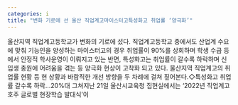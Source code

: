 ```yaml
---
categories: i
title: "변화 기로에 선 울산 직업계고마이스터고특성화고 취업률 ‘양극화’"
---
```

울산지역 직업계고등학교가 변화의 기로에 섰다. 직업계고등학교 중에서도 산업계 수요에 맞춰 기능인을 양성하는 마이스터고의 경우 취업률이 90%를 상회하며 학생 수급 등에서 안정적 학사운영이 이뤄지고 있는 반면, 특성화고는 취업률이 갈수록 하락하며 신입생 충원에 어려움을 겪는 등 양극화 현상이 고착화 되고 있다. 울산지역 직업계고의 취업률 현황 등 현 상황과 바람직한 개선 방향을 두 차례에 걸쳐 짚어본다.◇특성화고 취업률 갈수록 하락…20%대 그쳐지난 21일 울산시교육청 집현실에서는 ‘2022년 직업계고 호주 글로벌 현장학습 발대식’이